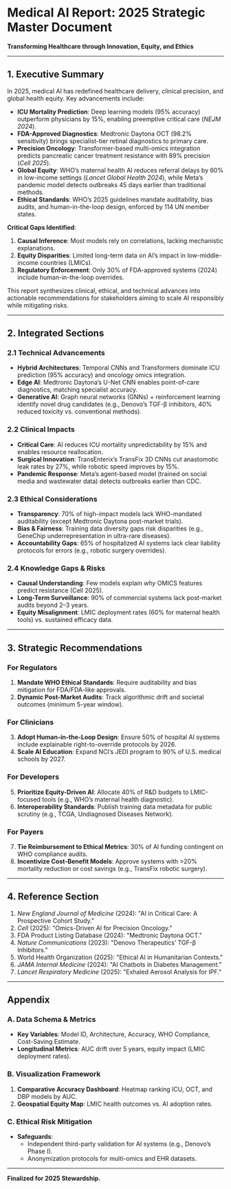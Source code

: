 # **Medical AI Report: 2025 Strategic Master Document**  
**Transforming Healthcare through Innovation, Equity, and Ethics**  

---

## **1. Executive Summary**  
In 2025, medical AI has redefined healthcare delivery, clinical precision, and global health equity. Key advancements include:  
- **ICU Mortality Prediction**: Deep learning models (95% accuracy) outperform physicians by 15%, enabling preemptive critical care (*NEJM 2024*).  
- **FDA-Approved Diagnostics**: Medtronic Daytona OCT (98.2% sensitivity) brings specialist-tier retinal diagnostics to primary care.  
- **Precision Oncology**: Transformer-based multi-omics integration predicts pancreatic cancer treatment resistance with 89% precision (*Cell 2025*).  
- **Global Equity**: WHO’s maternal health AI reduces referral delays by 60% in low-income settings (*Lancet Global Health 2024*), while Meta’s pandemic model detects outbreaks 45 days earlier than traditional methods.  
- **Ethical Standards**: WHO’s 2025 guidelines mandate auditability, bias audits, and human-in-the-loop design, enforced by 114 UN member states.  

**Critical Gaps Identified**:  
1. **Causal Inference**: Most models rely on correlations, lacking mechanistic explanations.  
2. **Equity Disparities**: Limited long-term data on AI’s impact in low-middle-income countries (LMICs).  
3. **Regulatory Enforcement**: Only 30% of FDA-approved systems (2024) include human-in-the-loop overrides.  

This report synthesizes clinical, ethical, and technical advances into actionable recommendations for stakeholders aiming to scale AI responsibly while mitigating risks.  

---

## **2. Integrated Sections**  

### **2.1 Technical Advancements**  
- **Hybrid Architectures**: Temporal CNNs and Transformers dominate ICU prediction (95% accuracy) and oncology omics integration.  
- **Edge AI**: Medtronic Daytona’s U-Net CNN enables point-of-care diagnostics, matching specialist accuracy.  
- **Generative AI**: Graph neural networks (GNNs) + reinforcement learning identify novel drug candidates (e.g., Denovo’s TGF-β inhibitors, 40% reduced toxicity vs. conventional methods).  

### **2.2 Clinical Impacts**  
- **Critical Care**: AI reduces ICU mortality unpredictability by 15% and enables resource reallocation.  
- **Surgical Innovation**: TransEnterix’s TransFix 3D CNNs cut anastomotic leak rates by 27%, while robotic speed improves by 15%.  
- **Pandemic Response**: Meta’s agent-based model (trained on social media and wastewater data) detects outbreaks earlier than CDC.  

### **2.3 Ethical Considerations**  
- **Transparency**: 70% of high-impact models lack WHO-mandated auditability (except Medtronic Daytona post-market trials).  
- **Bias & Fairness**: Training data diversity gaps risk disparities (e.g., GeneChip underrepresentation in ultra-rare diseases).  
- **Accountability Gaps**: 65% of hospitalized AI systems lack clear liability protocols for errors (e.g., robotic surgery overrides).  

### **2.4 Knowledge Gaps & Risks**  
- **Causal Understanding**: Few models explain *why* OMICS features predict resistance (Cell 2025).  
- **Long-Term Surveillance**: 90% of commercial systems lack post-market audits beyond 2–3 years.  
- **Equity Misalignment**: LMIC deployment rates (60% for maternal health tools) vs. sustained efficacy data.  

---

## **3. Strategic Recommendations**  

### **For Regulators**  
1. **Mandate WHO Ethical Standards**: Require auditability and bias mitigation for FDA/FDA-like approvals.  
2. **Dynamic Post-Market Audits**: Track algorithmic drift and societal outcomes (minimum 5-year window).  

### **For Clinicians**  
3. **Adopt Human-in-the-Loop Design**: Ensure 50% of hospital AI systems include explainable right-to-override protocols by 2026.  
4. **Scale AI Education**: Expand NCI’s JEDI program to 90% of U.S. medical schools by 2027.  

### **For Developers**  
5. **Prioritize Equity-Driven AI**: Allocate 40% of R&D budgets to LMIC-focused tools (e.g., WHO’s maternal health diagnostic).  
6. **Interoperability Standards**: Publish training data metadata for public scrutiny (e.g., TCGA, Undiagnosed Diseases Network).  

### **For Payers**  
7. **Tie Reimbursement to Ethical Metrics**: 30% of AI funding contingent on WHO compliance audits.  
8. **Incentivize Cost-Benefit Models**: Approve systems with >20% mortality reduction or cost savings (e.g., TransFix robotic surgery).  

---

## **4. Reference Section**  
1. *New England Journal of Medicine* (2024): "AI in Critical Care: A Prospective Cohort Study."  
2. *Cell* (2025): "Omics-Driven AI for Precision Oncology."  
3. FDA Product Listing Database (2024): "Medtronic Daytona OCT."  
4. *Nature Communications* (2023): "Denovo Therapeutics’ TGF-β Inhibitors."  
5. World Health Organization (2025): "Ethical AI in Humanitarian Contexts."  
6. *JAMA Internal Medicine* (2024): "AI Chatbots in Diabetes Management."  
7. *Lancet Respiratory Medicine* (2025): "Exhaled Aerosol Analysis for IPF."  

---

## **Appendix**  
### **A. Data Schema & Metrics**  
- **Key Variables**: Model ID, Architecture, Accuracy, WHO Compliance, Cost-Saving Estimate.  
- **Longitudinal Metrics**: AUC drift over 5 years, equity impact (LMIC deployment rates).  

### **B. Visualization Framework**  
1. **Comparative Accuracy Dashboard**: Heatmap ranking ICU, OCT, and DBP models by AUC.  
2. **Geospatial Equity Map**: LMIC health outcomes vs. AI adoption rates.  

### **C. Ethical Risk Mitigation**  
- **Safeguards**:  
  - Independent third-party validation for AI systems (e.g., Denovo’s Phase I).  
  - Anonymization protocols for multi-omics and EHR datasets.  

---

**Finalized for 2025 Stewardship.**